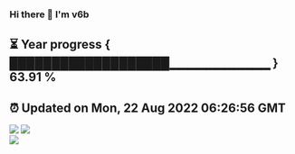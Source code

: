 ### Hi there 👋  I'm v6b  
⏳ Year progress { ███████████████████▁▁▁▁▁▁▁▁▁▁▁ } 63.91 %
---
⏰ Updated on Mon, 22 Aug 2022 06:26:56 GMT
---
![](https://github-readme-stats.vercel.app/api?username=v6b&bg_color=30,e96443,904e95&title_color=fff&text_color=fff&layout=compact)
![](https://github-readme-stats.vercel.app/api/top-langs/?username=v6b&layout=compact&bg_color=30,e96443,904e95&title_color=fff&text_color=fff)  
![](https://gcore.jsdelivr.net/gh/v6b/v6b@main/assets/github-contribution-grid-snake.svg)

